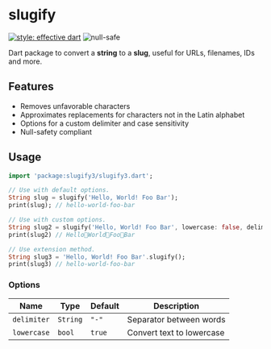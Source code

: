 # slugify

[![style: effective dart](https://img.shields.io/badge/style-effective_dart-40c4ff.svg)](https://pub.dev/packages/effective_dart) ![null-safe](https://img.shields.io/badge/-null--safety-blue)

Dart package to convert a **string** to a **slug**, useful for URLs, filenames, IDs and more.

## Features

- Removes unfavorable characters
- Approximates replacements for characters not in the Latin alphabet
- Options for a custom delimiter and case sensitivity
- Null-safety compliant

## Usage

```dart
import 'package:slugify3/slugify3.dart';

// Use with default options.
String slug = slugify('Hello, World! Foo Bar');
print(slug); // hello-world-foo-bar

// Use with custom options.
String slug2 = slugify('Hello, World! Foo Bar', lowercase: false, delimiter: '🙂');
print(slug2) // Hello🙂World🙂Foo🙂Bar

// Use extension method.
String slug3 = 'Hello, World! Foo Bar'.slugify();
print(slug3) // hello-world-foo-bar
```

### Options

| Name        | Type     | Default | Description               |
| ----------- | -------- | ------- | ------------------------- |
| `delimiter` | `String` | `"-"`   | Separator between words   |
| `lowercase` | `bool`   | `true`  | Convert text to lowercase |
